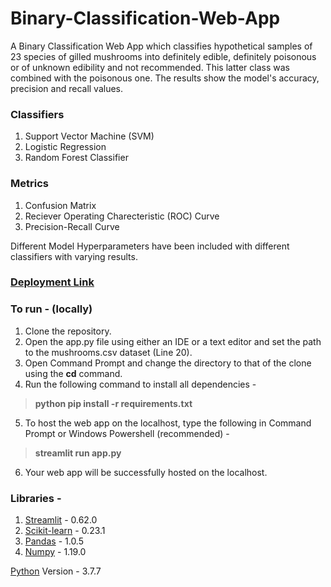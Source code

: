 # Binary-Classification-Web-App
A Binary Classification Web App which classifies hypothetical samples of 23 species of gilled mushrooms into definitely edible, definitely poisonous or of unknown edibility and not recommended. This latter class was combined with the poisonous one. The results show the model's accuracy, precision and recall values.

### Classifiers 
1. Support Vector Machine (SVM)
2. Logistic Regression 
3. Random Forest Classifier

### Metrics 
1. Confusion Matrix
2. Reciever Operating Charecteristic (ROC) Curve 
3. Precision-Recall Curve 

Different Model Hyperparameters have been included with different classifiers with varying results.

### [Deployment Link](https://ksi7-binary-classification-web-app-app-8prmpv.streamlitapp.com/)

### To run - (locally)
1. Clone the repository.
2. Open the app.py file using either an IDE or a text editor and set the path to the mushrooms.csv dataset (Line 20).
3. Open Command Prompt and change the directory to that of the clone using the **cd** command.
4. Run the following command to install all dependencies - 
 > **python pip install -r requirements.txt**
5. To host the web app on the localhost, type the following in Command Prompt or Windows Powershell (recommended) -
 > **streamlit run app.py**
6. Your web app will be successfully hosted on the localhost.

### Libraries -

1. [Streamlit](https://www.streamlit.io/) - 0.62.0
2. [Scikit-learn](https://scikit-learn.org/stable/) - 0.23.1
3. [Pandas](https://pandas.pydata.org/) - 1.0.5
4. [Numpy](https://numpy.org/) - 1.19.0

[Python](https://www.python.org/downloads/release/python-377/) Version - 3.7.7
